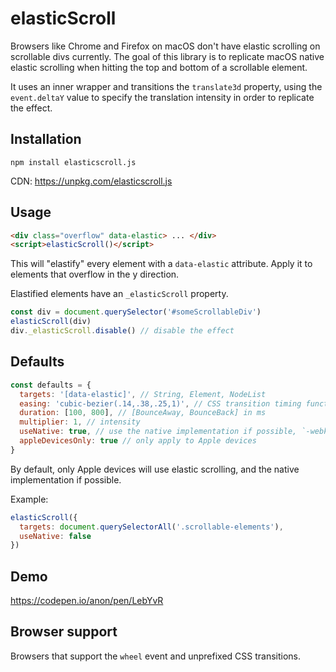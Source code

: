 # elasticScroll
Browsers like Chrome and Firefox on macOS don't have elastic scrolling on scrollable divs currently. The goal of this library is to replicate macOS native elastic scrolling when hitting the top and bottom of a scrollable element.

It uses an inner wrapper and transitions the `translate3d` property, using the `event.deltaY` value to specify the translation intensity in order to replicate the effect.

## Installation

```
npm install elasticscroll.js
```
CDN: https://unpkg.com/elasticscroll.js

## Usage
```html
<div class="overflow" data-elastic> ... </div>
<script>elasticScroll()</script>
```

This will "elastify" every element with a `data-elastic` attribute. Apply it to elements that overflow in the y direction.

Elastified elements have an `_elasticScroll` property.

```js
const div = document.querySelector('#someScrollableDiv')
elasticScroll(div)
div._elasticScroll.disable() // disable the effect
```

## Defaults

```js
const defaults = {
  targets: '[data-elastic]', // String, Element, NodeList
  easing: 'cubic-bezier(.14,.38,.25,1)', // CSS transition timing function
  duration: [100, 800], // [BounceAway, BounceBack] in ms
  multiplier: 1, // intensity
  useNative: true, // use the native implementation if possible, `-webkit-overflow-scrolling` on iOS
  appleDevicesOnly: true // only apply to Apple devices
}
```

By default, only Apple devices will use elastic scrolling, and the native implementation if possible.

Example:
```js
elasticScroll({
  targets: document.querySelectorAll('.scrollable-elements'),
  useNative: false
})
```

## Demo

https://codepen.io/anon/pen/LebYvR

## Browser support

Browsers that support the `wheel` event and unprefixed CSS transitions.
